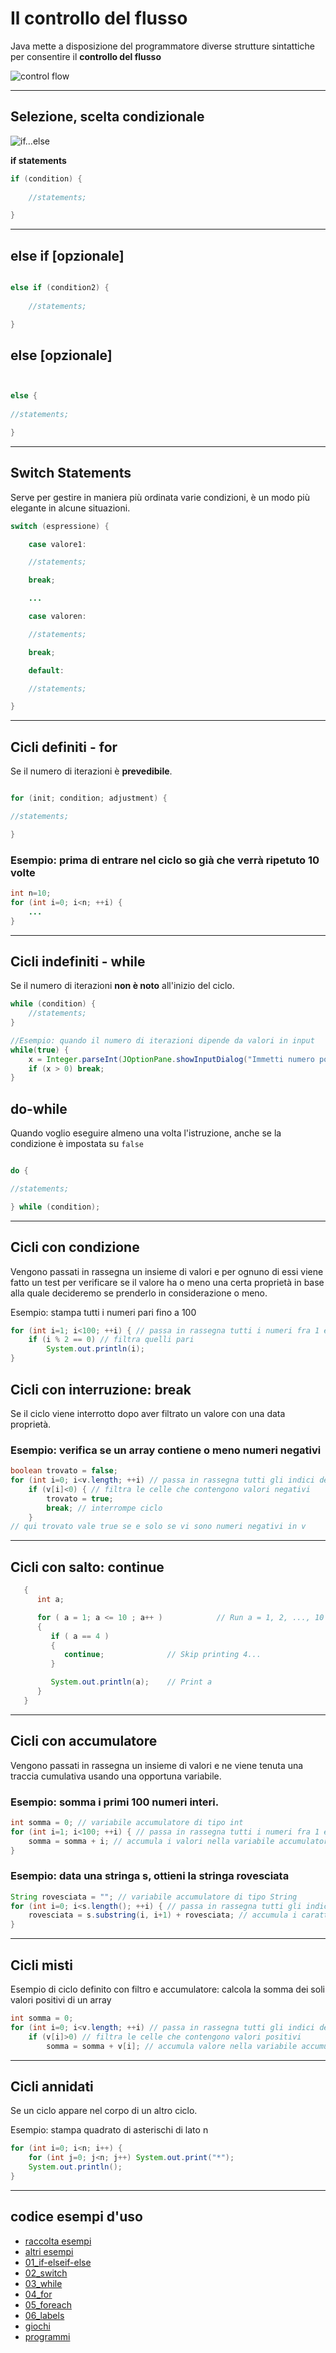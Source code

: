 # Il controllo del flusso

Java mette a disposizione del programmatore diverse strutture sintattiche per consentire il **controllo del flusso**

![control flow](https://raw.githubusercontent.com/maboglia/CorsoJava/master/appunti/img/Progr_strutt_composizione.gif)

---

## Selezione, scelta condizionale 

![if...else](https://raw.githubusercontent.com/maboglia/CorsoJava/master/appunti/img/Language/02_costrutti/if-else.png)

**if statements**

```java
if (condition) {
    
    //statements;

}

```

---
## else if [opzionale]

```java

else if (condition2) {
    
    //statements;

}

```

## else [opzionale]

```java


else {
    
//statements;

}

```

---

## Switch Statements

Serve per gestire in maniera più ordinata varie condizioni,
è un modo più elegante in alcune situazioni.

```java
switch (espressione) {

    case valore1:

    //statements;

    break;

    ...

    case valoren:

    //statements;

    break;

    default:

    //statements;

}
```

---


## Cicli definiti - for

Se il numero di iterazioni è **prevedibile**.

```java

for (init; condition; adjustment) {

//statements;

}
```

### Esempio: prima di entrare nel ciclo so già che verrà ripetuto 10 volte

```java
int n=10;
for (int i=0; i<n; ++i) {
    ...
}

```

---


## Cicli indefiniti - while

Se il numero di iterazioni **non è noto** all'inizio del ciclo.

```java
while (condition) {
    //statements;
}

//Esempio: quando il numero di iterazioni dipende da valori in input
while(true) {
    x = Integer.parseInt(JOptionPane.showInputDialog("Immetti numero positivo"));
    if (x > 0) break;
}

```

## do-while

Quando voglio eseguire almeno una volta l'istruzione, anche se la condizione è impostata su `false`

```java

do {

//statements;

} while (condition);

```

---

## Cicli con condizione

Vengono passati in rassegna un insieme di valori e per ognuno di essi viene fatto un test per verificare se il valore ha o meno una certa proprietà in base alla quale decideremo se prenderlo in considerazione o meno.

Esempio: stampa tutti i numeri pari fino a 100

```java
for (int i=1; i<100; ++i) { // passa in rassegna tutti i numeri fra 1 e 100
    if (i % 2 == 0) // filtra quelli pari
        System.out.println(i);
}

```

## Cicli con interruzione: break

Se il ciclo viene interrotto dopo aver filtrato un valore con una data proprietà.

### Esempio: verifica se un array contiene o meno numeri negativi

```java
boolean trovato = false;
for (int i=0; i<v.length; ++i) // passa in rassegna tutti gli indici dell'array v
    if (v[i]<0) { // filtra le celle che contengono valori negativi
        trovato = true;
        break; // interrompe ciclo
    }
// qui trovato vale true se e solo se vi sono numeri negativi in v

```

---

## Cicli con salto: continue

```java
   {
      int a;

      for ( a = 1; a <= 10 ; a++ )            // Run a = 1, 2, ..., 10
      {
         if ( a == 4 )
         {
            continue;              // Skip printing 4...
         }

         System.out.println(a);    // Print a 
      }
   }
```

---

## Cicli con accumulatore

Vengono passati in rassegna un insieme di valori e ne viene tenuta una traccia cumulativa usando una opportuna variabile.

### Esempio: somma i primi 100 numeri interi.

```java
int somma = 0; // variabile accumulatore di tipo int
for (int i=1; i<100; ++i) { // passa in rassegna tutti i numeri fra 1 e 100
    somma = somma + i; // accumula i valori nella variabile accumulatore
}

```

### Esempio: data una stringa s, ottieni la stringa rovesciata

```java
String rovesciata = ""; // variabile accumulatore di tipo String
for (int i=0; i<s.length(); ++i) { // passa in rassegna tutti gli indici dei caratteri di s
    rovesciata = s.substring(i, i+1) + rovesciata; // accumula i caratteri in testa all'accumulatore
}

```

---

## Cicli misti

Esempio di ciclo definito con filtro e accumulatore: calcola la somma dei soli valori positivi di un array

```java
int somma = 0;
for (int i=0; i<v.length; ++i) // passa in rassegna tutti gli indici dell'array v
    if (v[i]>0) // filtra le celle che contengono valori positivi
        somma = somma + v[i]; // accumula valore nella variabile accumulatore
```

---

## Cicli annidati

Se un ciclo appare nel corpo di un altro ciclo.

Esempio: stampa quadrato di asterischi di lato n

```java
for (int i=0; i<n; i++) {
    for (int j=0; j<n; j++) System.out.print("*");
    System.out.println();
}

```

---

## codice esempi d'uso

* [raccolta esempi](https://github.com/maboglia/CorsoJava/blob/master/esempi/03_Condizioni_Cicli.md)
* [altri esempi](https://github.com/maboglia/CorsoJava/tree/master/esempi/02_control-flow)
* [01_if-elseif-else](https://github.com/maboglia/CorsoJava/tree/master/esempi/02_control-flow/01_if-elseif-else)
* [02_switch](https://github.com/maboglia/CorsoJava/tree/master/esempi/02_control-flow/02_switch)
* [03_while](https://github.com/maboglia/CorsoJava/tree/master/esempi/02_control-flow/03_while)
* [04_for](https://github.com/maboglia/CorsoJava/tree/master/esempi/02_control-flow/04_for)
* [05_foreach](https://github.com/maboglia/CorsoJava/tree/master/esempi/02_control-flow/05_foreach)
* [06_labels](https://github.com/maboglia/CorsoJava/tree/master/esempi/02_control-flow/06_labels)
* [giochi](https://github.com/maboglia/CorsoJava/tree/master/esempi/02_control-flow/giochi)
* [programmi ](https://github.com/maboglia/CorsoJava/tree/master/esempi/02_control-flow/programmi )
